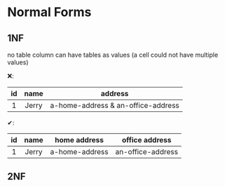 # Normal Forms

## 1NF
 
no table column can have tables as values (a cell could not have multiple values)

❌: 

|id    |name|address|
|:---:|:---:|:---:|
|1|Jerry|a-home-address & an-office-address|

✔:

|id    |name|home address|office address|
|:---:|:---:|:---:|:---:|
|1|Jerry|a-home-address|an-office-address|

## 2NF

